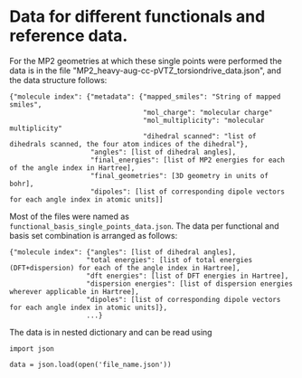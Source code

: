 # Data for different functionals and reference data.


For the MP2 geometries at which these single points were performed the data is in the file "MP2_heavy-aug-cc-pVTZ_torsiondrive_data.json", and the data structure follows:

```
{"molecule index": {"metadata": {"mapped_smiles": "String of mapped smiles",
                                 "mol_charge": "molecular charge"
                                 "mol_multiplicity": "molecular multiplicity"
                                 "dihedral scanned": "list of dihedrals scanned, the four atom indices of the dihedral"},
                    "angles": [list of dihedral angles], 
                    "final_energies": [list of MP2 energies for each of the angle index in Hartree], 
                    "final_geometries": [3D geometry in units of bohr], 
                    "dipoles": [list of corresponding dipole vectors for each angle index in atomic units]] 
```

Most of the files were named as `functional_basis_single_points_data.json`. The data per functional and basis set combination is arranged as follows:

```
{"molecule index": {"angles": [list of dihedral angles], 
                   "total energies": [list of total energies (DFT+dispersion) for each of the angle index in Hartree],
                   "dft energies": [list of DFT energies in Hartree],
                   "dispersion energies": [list of dispersion energies wherever applicable in Hartree],
                   "dipoles": [list of corresponding dipole vectors for each angle index in atomic units]},
                   ...}
```                   

The data is in nested dictionary and can be read using 
```
import json

data = json.load(open('file_name.json'))
```
